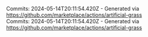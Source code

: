 Commits: 2024-05-14T20:11:54.420Z - Generated via https://github.com/marketplace/actions/artificial-grass
<br>
Commits: 2024-05-14T20:11:54.420Z - Generated via https://github.com/marketplace/actions/artificial-grass
<br>
